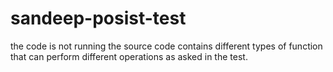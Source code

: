 # sandeep-posist-test
 the code is not running 
 the source code contains different types of function that can perform different operations as asked in the test.
 
